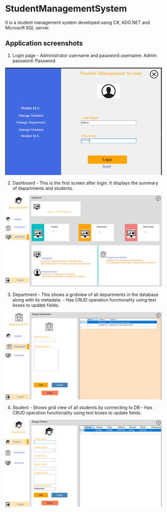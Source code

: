 # StudentManagementSystem

It is a student management system developed using C#, ADO.NET and Microsoft SQL server.

## Application screenshots

1. Login page - Administrator username and password
   username: Admin
   password: Password

![](./StudentManagement/screenshots/login.PNG)

2. Dashboard - This is the first screen after login. It displays the summary of departments and students.

![](./StudentManagement/screenshots/dashboard.PNG)

3. Department - This shows a gridview of all departments in the database along with its metadata. - Has CRUD operation functionality using text boxes to update fields.

![](./StudentManagement/screenshots/department.PNG)

4. Student - Shows grid view of all students by connecting to DB - Has CRUD operation functionality using text boxes to update fields.

![](./StudentManagement/screenshots/student.PNG)
